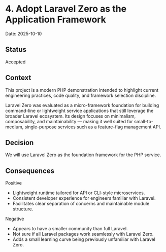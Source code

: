 # 4. Adopt Laravel Zero as the Application Framework

Date: 2025-10-10

## Status

Accepted

## Context

This project is a modern PHP demonstration intended to highlight current engineering practices, code quality, and framework selection discipline.

Laravel Zero was evaluated as a micro-framework foundation for building command-line or lightweight service applications that still leverage the broader Laravel ecosystem. Its design focuses on minimalism, composability, and maintainability — making it well suited for small-to-medium, single-purpose services such as a feature-flag management API.

## Decision

We will use Laravel Zero as the foundation framework for the PHP service.

## Consequences

Positive

-   Lightweight runtime tailored for API or CLI-style microservices.
-   Consistent developer experience for engineers familiar with Laravel.
-   Facilitates clear separation of concerns and maintainable module structure.

Negative

-   Appears to have a smaller community than full Laravel.
-   Not sure if all Laravel packages work seamlessly with Laravel Zero.
-   Adds a small learning curve being previously unfamiliar with Laravel Zero.
